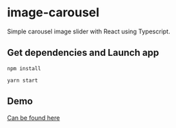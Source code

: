 # image-carousel

Simple carousel image slider with React using Typescript.

## Get dependencies and Launch app

```
npm install

yarn start
```
## Demo
[Can be found here](https://deep-wares-285009.ew.r.appspot.com/)
